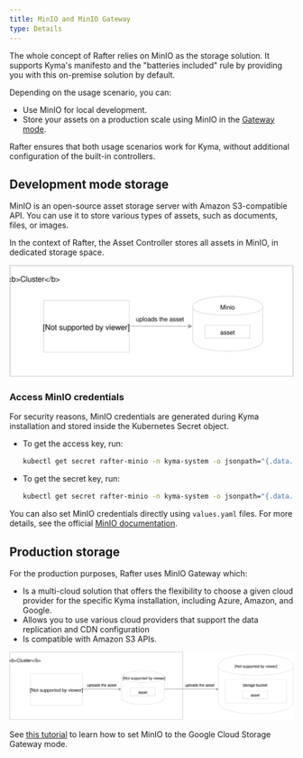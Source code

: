 ```yaml
---
title: MinIO and MinIO Gateway
type: Details
---
```


The whole concept of Rafter relies on MinIO as the storage solution. It supports Kyma's manifesto and the "batteries included" rule by providing you with this on-premise solution by default.

Depending on the usage scenario, you can:
- Use MinIO for local development.
- Store your assets on a production scale using MinIO in the [Gateway mode](https://github.com/minio/minio/tree/master/docs/gateway).

Rafter ensures that both usage scenarios work for Kyma, without additional configuration of the built-in controllers.


## Development mode storage

MinIO is an open-source asset storage server with Amazon S3-compatible API. You can use it to store various types of assets, such as documents, files, or images.

In the context of Rafter, the Asset Controller stores all assets in MinIO, in dedicated storage space.

![](./assets/minio.svg)

### Access MinIO credentials

For security reasons, MinIO credentials are generated during Kyma installation and stored inside the Kubernetes Secret object.

- To get the access key, run:
  ```bash
  kubectl get secret rafter-minio -n kyma-system -o jsonpath="{.data.accesskey}" | base64 -D
  ```
- To get the secret key, run:
  ```bash
  kubectl get secret rafter-minio -n kyma-system -o jsonpath="{.data.secretkey}" | base64 -D
  ```

You can also set MinIO credentials directly using `values.yaml` files. For more details, see the official [MinIO documentation](https://github.com/helm/charts/tree/master/stable/minio#configuration).


## Production storage

For the production purposes, Rafter uses MinIO Gateway which:

- Is a multi-cloud solution that offers the flexibility to choose a given cloud provider for the specific Kyma installation, including Azure, Amazon, and Google.
- Allows you to use various cloud providers that support the data replication and CDN configuration
- Is compatible with Amazon S3 APIs.


![](./assets/minio-gateway.svg)

See [this tutorial](#tutorials-set-minio-to-the-google-cloud-storage-gateway-mode) to learn how to set MinIO to the Google Cloud Storage Gateway mode.

